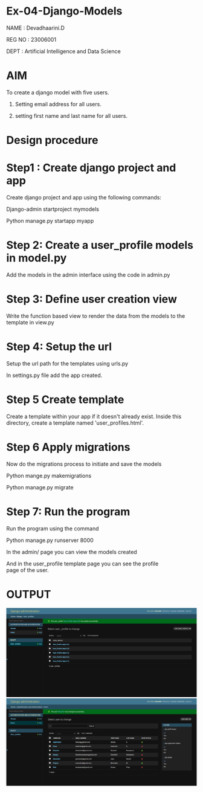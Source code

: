 # Ex-04-Django-Models
NAME : Devadhaarini.D

REG NO : 23006001

DEPT : Artificial Intelligence and Data Science 

# AIM
 To create a django model with five users.

 1. Setting  email address for all users.

 2. setting first name and last name for all users.
# Design procedure
# Step1 : Create django project and app
Create django project and app using the following commands:

Django-admin startproject mymodels

Python manage.py startapp myapp

# Step 2: Create a user_profile models in model.py
Add the models in the admin interface using the code in admin.py

# Step 3: Define user creation view
Write the function based view to render the data from the models to the template in view.py

# Step 4: Setup the url
Setup the url path for the templates using urls.py

In settings.py file add the app created.

# Step 5 Create template
Create a template within your app if it doesn't already exist. Inside this directory, create a template named 'user_profiles.html'.

# Step 6 Apply migrations
Now do the migrations process to initiate and save the models

Python mange.py makemigrations

Python manage.py migrate

# Step 7: Run the program
Run the program using the command

Python manage.py runserver 8000

In the admin/ page you can view the models created

And in the user_profile template page you can see the profile page of the user.

# OUTPUT
![Alt text](<Screenshot 2023-11-21 213234.png>)
![Alt text](<Screenshot 2023-11-21 221623.png>)